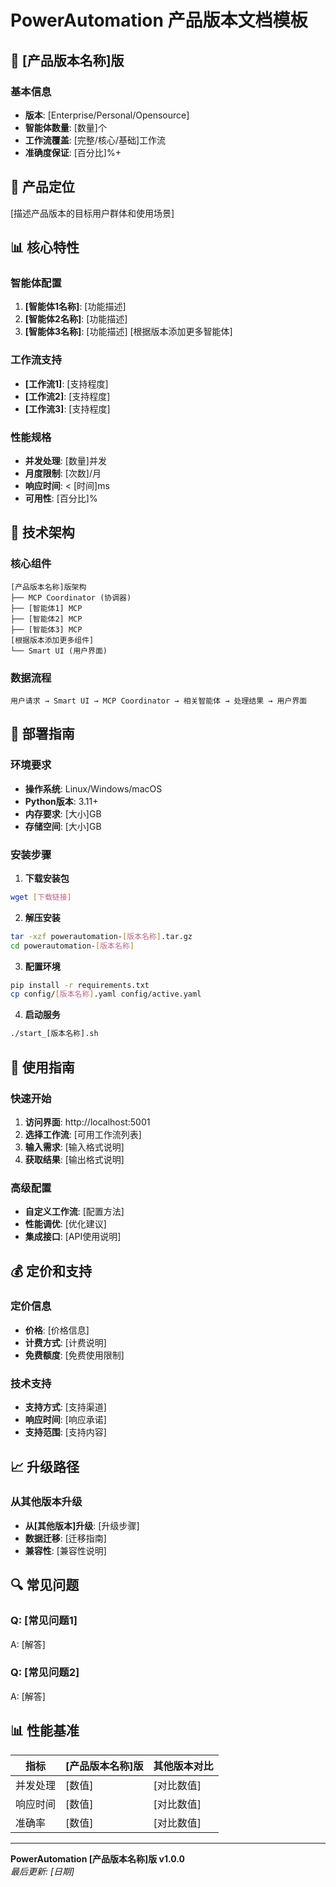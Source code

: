 # PowerAutomation 产品版本文档模板

## 🏢 **[产品版本名称]版**

### **基本信息**
- **版本**: [Enterprise/Personal/Opensource]
- **智能体数量**: [数量]个
- **工作流覆盖**: [完整/核心/基础]工作流
- **准确度保证**: [百分比]%+

## 🎯 **产品定位**

[描述产品版本的目标用户群体和使用场景]

## 📊 **核心特性**

### **智能体配置**
1. **[智能体1名称]**: [功能描述]
2. **[智能体2名称]**: [功能描述]
3. **[智能体3名称]**: [功能描述]
[根据版本添加更多智能体]

### **工作流支持**
- **[工作流1]**: [支持程度]
- **[工作流2]**: [支持程度]
- **[工作流3]**: [支持程度]

### **性能规格**
- **并发处理**: [数量]并发
- **月度限制**: [次数]/月
- **响应时间**: < [时间]ms
- **可用性**: [百分比]%

## 🔧 **技术架构**

### **核心组件**
```
[产品版本名称]版架构
├── MCP Coordinator (协调器)
├── [智能体1] MCP
├── [智能体2] MCP
├── [智能体3] MCP
[根据版本添加更多组件]
└── Smart UI (用户界面)
```

### **数据流程**
```
用户请求 → Smart UI → MCP Coordinator → 相关智能体 → 处理结果 → 用户界面
```

## 🚀 **部署指南**

### **环境要求**
- **操作系统**: Linux/Windows/macOS
- **Python版本**: 3.11+
- **内存要求**: [大小]GB
- **存储空间**: [大小]GB

### **安装步骤**
1. **下载安装包**
```bash
wget [下载链接]
```

2. **解压安装**
```bash
tar -xzf powerautomation-[版本名称].tar.gz
cd powerautomation-[版本名称]
```

3. **配置环境**
```bash
pip install -r requirements.txt
cp config/[版本名称].yaml config/active.yaml
```

4. **启动服务**
```bash
./start_[版本名称].sh
```

## 📖 **使用指南**

### **快速开始**
1. **访问界面**: http://localhost:5001
2. **选择工作流**: [可用工作流列表]
3. **输入需求**: [输入格式说明]
4. **获取结果**: [输出格式说明]

### **高级配置**
- **自定义工作流**: [配置方法]
- **性能调优**: [优化建议]
- **集成接口**: [API使用说明]

## 💰 **定价和支持**

### **定价信息**
- **价格**: [价格信息]
- **计费方式**: [计费说明]
- **免费额度**: [免费使用限制]

### **技术支持**
- **支持方式**: [支持渠道]
- **响应时间**: [响应承诺]
- **支持范围**: [支持内容]

## 📈 **升级路径**

### **从其他版本升级**
- **从[其他版本]升级**: [升级步骤]
- **数据迁移**: [迁移指南]
- **兼容性**: [兼容性说明]

## 🔍 **常见问题**

### **Q: [常见问题1]**
A: [解答]

### **Q: [常见问题2]**
A: [解答]

## 📊 **性能基准**

| 指标 | [产品版本名称]版 | 其他版本对比 |
|------|-----------------|-------------|
| 并发处理 | [数值] | [对比数值] |
| 响应时间 | [数值] | [对比数值] |
| 准确率 | [数值] | [对比数值] |

---

**PowerAutomation [产品版本名称]版 v1.0.0**  
*最后更新: [日期]*

